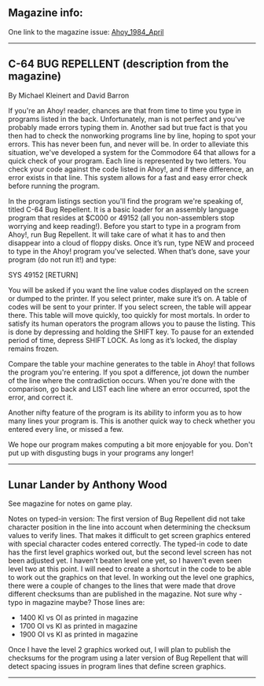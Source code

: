 ## Magazine info: 
One link to the magazine issue:  [Ahoy_1984_April](https://archive.org/details/ahoy-magazine-04)
____


## C-64 BUG REPELLENT (description from the magazine)

By Michael Kleinert and David Barron

If you're an Ahoy! reader, chances are that from time to time you type in
programs listed in the back. Unfortunately, man is not perfect and you've
probably made errors typing them in. Another sad but true fact is that you then
had to check the nonworking programs line by line, hoping to spot your errors.
This has never been fun, and never will be.
In order to alleviate this situation, we've developed a system for the
Commodore 64 that allows for a quick check of your program. Each line is
represented by two letters. You check your code against the code listed in
Ahoy!, and if there difference, an error exists in that line. This system
allows for a fast and easy error check before running the program.

In the program listings section you'll find the program we're speaking of,
titled C-64 Bug Repellent. It is a basic loader for an assembly language
program that resides at $C000 or 49152 (all you non-assemblers stop worrying
and keep reading!). Before you start to type in a program from Ahoy!, run
Bug Repellent. It will take care of what it has to and then disappear into a
cloud of floppy disks. Once it’s run, type NEW and proceed to type in the
Ahoy! program you've selected. When that’s done, save your program (do not run
it!) and type:

SYS 49152 [RETURN]

You will be asked if you want the line value codes displayed on the screen or
dumped to the printer. If you select printer, make sure it’s on. A table of
codes will be sent to your printer. If you select screen, the table will appear
there. This table will move quickly, too quickly for most mortals. In order to
satisfy its human operators the program allows you to pause the listing. This
is done by depressing and holding the SHIFT key. To pause for an extended
period of time, depress SHIFT LOCK. As long as it’s locked, the display remains
frozen.

Compare the table your machine generates to the table in Ahoy! that follows the
program you're entering. If you spot a difference, jot down the number of the
line where the contradiction occurs. When you're done with the comparison, go
back and LIST each line where an error occurred, spot the error, and correct it.

Another nifty feature of the program is its ability to inform you as to how
many lines your program is. This is another quick way to check whether you
entered every line, or missed a few.

We hope our program makes computing a bit more enjoyable for you. Don't put up
with disgusting bugs in your programs any longer!

____

## Lunar Lander by Anthony Wood

See magazine for notes on game play.  

Notes on typed-in version:  The first version of Bug Repellent did not take character position in the line into account when determining the checksum values to verify lines.  That makes it difficult to get screen graphics entered with special character codes entered correctly.  The typed-in code to date has the first level graphics worked out, but the second level screen has not been adjusted yet. I haven't beaten level one yet, so I haven't even seen level two at this point. I will need to create a shortcut in the code to be able to work out the graphics on that level.
In working out the level one graphics, there were a couple of changes to the lines that were made that drove different checksums than are published in the magazine.  Not sure why - typo in magazine maybe?
Those lines are:  
 - 1400 KI vs OI as printed in magazine
 - 1700 OI vs KI as printed in magazine
 - 1900 OI vs KI as printed in magazine

 Once I have the level 2 graphics worked out, I will plan to publish the checksums for the program using a later version of Bug Repellent that will detect spacing issues in program lines that define screen graphics.

____